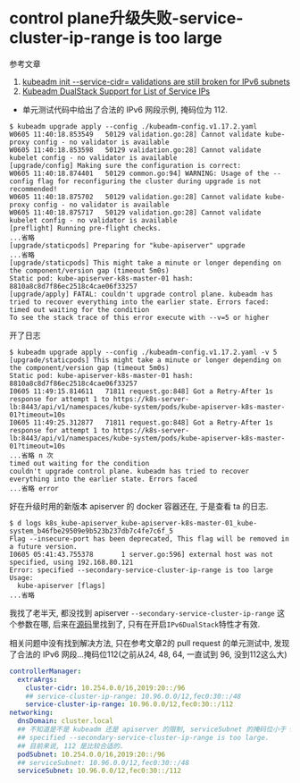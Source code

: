 # control plane升级失败-service-cluster-ip-range is too large

参考文章

1. [kubeadm init --service-cidr= validations are still broken for IPv6 subnets](https://github.com/kubernetes/kubeadm/issues/2132)
2. [Kubeadm DualStack Support for List of Service IPs](https://github.com/kubernetes/kubernetes/pull/82473/files)
  - 单元测试代码中给出了合法的 IPv6 网段示例, 掩码位为 112.

```log
$ kubeadm upgrade apply --config ./kubeadm-config.v1.17.2.yaml 
W0605 11:40:18.853549   50129 validation.go:28] Cannot validate kube-proxy config - no validator is available
W0605 11:40:18.853598   50129 validation.go:28] Cannot validate kubelet config - no validator is available
[upgrade/config] Making sure the configuration is correct:
W0605 11:40:18.874401   50129 common.go:94] WARNING: Usage of the --config flag for reconfiguring the cluster during upgrade is not recommended!
W0605 11:40:18.875702   50129 validation.go:28] Cannot validate kube-proxy config - no validator is available
W0605 11:40:18.875717   50129 validation.go:28] Cannot validate kubelet config - no validator is available
[preflight] Running pre-flight checks.
...省略
[upgrade/staticpods] Preparing for "kube-apiserver" upgrade
...省略
[upgrade/staticpods] This might take a minute or longer depending on the component/version gap (timeout 5m0s)
Static pod: kube-apiserver-k8s-master-01 hash: 8810a8c8d7f86ec2518c4cae06f33257
[upgrade/apply] FATAL: couldn't upgrade control plane. kubeadm has tried to recover everything into the earlier state. Errors faced: timed out waiting for the condition
To see the stack trace of this error execute with --v=5 or higher
```

开了日志

```log
$ kubeadm upgrade apply --config ./kubeadm-config.v1.17.2.yaml -v 5
[upgrade/staticpods] This might take a minute or longer depending on the component/version gap (timeout 5m0s)
Static pod: kube-apiserver-k8s-master-01 hash: 8810a8c8d7f86ec2518c4cae06f33257
I0605 11:49:15.814611   71811 request.go:848] Got a Retry-After 1s response for attempt 1 to https://k8s-server-lb:8443/api/v1/namespaces/kube-system/pods/kube-apiserver-k8s-master-01?timeout=10s
I0605 11:49:25.312877   71811 request.go:848] Got a Retry-After 1s response for attempt 1 to https://k8s-server-lb:8443/api/v1/namespaces/kube-system/pods/kube-apiserver-k8s-master-01?timeout=10s
...省略 n 次
timed out waiting for the condition
couldn't upgrade control plane. kubeadm has tried to recover everything into the earlier state. Errors faced
...省略 error
```

好在升级时用的新版本 apiserver 的 docker 容器还在, 于是查看 ta 的日志.

```log
$ d logs k8s_kube-apiserver_kube-apiserver-k8s-master-01_kube-system_b46fbe29509e9b523b237db7c4fe7c6f_5
Flag --insecure-port has been deprecated, This flag will be removed in a future version.
I0605 05:41:43.755378       1 server.go:596] external host was not specified, using 192.168.80.121
Error: specified --secondary-service-cluster-ip-range is too large
Usage:
  kube-apiserver [flags]
...省略
```

我找了老半天, 都没找到 apiserver `--secondary-service-cluster-ip-range` 这个参数在哪, 后来在[源码](https://github.com/kubernetes/kubernetes/blob/v1.17.2/cmd/kube-apiserver/app/options/validation.go#L56)里找到了, 只有在开启`IPv6DualStack`特性才有效.

相关问题中没有找到解决方法, 只在参考文章2的 pull request 的单元测试中, 发现了合法的 IPv6 网段...掩码位112(之前从24, 48, 64, 一直试到 96, 没到112这么大)

```yaml
controllerManager:
  extraArgs:
    cluster-cidr: 10.254.0.0/16,2019:20::/96
    ## service-cluster-ip-range: 10.96.0.0/12,fec0:30::/48
    service-cluster-ip-range: 10.96.0.0/12,fec0:30::/112
networking:
  dnsDomain: cluster.local
  ## 不知道是不是 kubeadm 还是 apiserver 的限制, serviceSubnet 的掩码位小于 96 都会出错:
  ## specified --secondary-service-cluster-ip-range is too large.
  ## 目前来说, 112 是比较合适的.
  podSubnet: 10.254.0.0/16,2019:20::/96
  ## serviceSubnet: 10.96.0.0/12,fec0:30::/48
  serviceSubnet: 10.96.0.0/12,fec0:30::/112
```
